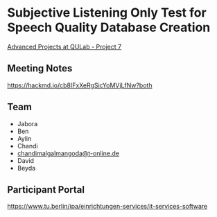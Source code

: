 # Subjective Listening Only Test for Speech Quality Database Creation

[Advanced Projects at QULab - Project 7](https://isis.tu-berlin.de/course/view.php?id=36233#section-9)

## Meeting Notes
https://hackmd.io/cb8IFxXeRgSicYoMVjLfNw?both

## Team
* Jabora
* Ben
* Aylin
* Chandi
* chandimalgalmangoda@t-online.de
* David
* Beyda


## Participant Portal
https://www.tu.berlin/ipa/einrichtungen-services/it-services-software


